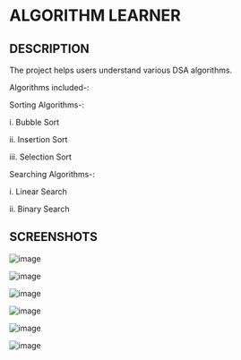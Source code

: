 <h1>ALGORITHM LEARNER</h1>
<h2>DESCRIPTION</h2>
The project helps users understand various DSA algorithms.

Algorithms included-:

Sorting Algorithms-:

i. Bubble Sort

ii. Insertion Sort

iii. Selection Sort

Searching Algorithms-:

i. Linear Search

ii. Binary Search

<h2>SCREENSHOTS</h2>

![image](https://github.com/Nikita06211/Dev-Geeks/assets/120494269/2291d2dd-6cd0-4149-8c3e-c1589068c9c9)

![image](https://github.com/Nikita06211/Dev-Geeks/assets/120494269/1661a9ad-a331-44e2-bc85-848839cba310)

![image](https://github.com/Nikita06211/Dev-Geeks/assets/120494269/dce09dc5-e136-4303-9134-39682e8f537e)

![image](https://github.com/Nikita06211/Dev-Geeks/assets/120494269/fd56f2e5-23e5-452b-bd27-6e76f70218ef)

![image](https://github.com/Nikita06211/Dev-Geeks/assets/120494269/7d90705b-c1c6-42d2-8b77-dd5e9b959632)

![image](https://github.com/Nikita06211/Dev-Geeks/assets/120494269/f79901ae-0e23-4cc7-92a9-eb1c545a79d2)





